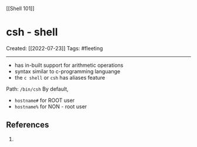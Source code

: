 [[Shell 101]]

# csh - shell
Created:  [[2022-07-23]]
Tags: #fleeting 

---
- has in-built support for arithmetic operations
- syntax similar to c-programming languange
- the `c shell` or `csh` has aliases feature


Path: `/bin/csh`
By default,
- `hostname#` for ROOT user
- `hostname%` for NON - root user












## References
1. 